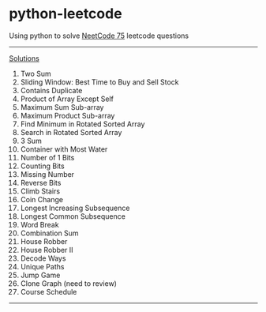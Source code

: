 # python-leetcode
Using python to solve [NeetCode 75](https://www.youtube.com/playlist?list=PLot-Xpze53ldVwtstag2TL4HQhAnC8ATf) leetcode questions

---
[Solutions](https://github.com/cd155/python-leetcode/blob/main/main/neetcode75.py)

1. Two Sum
2. Sliding Window: Best Time to Buy and Sell Stock
3. Contains Duplicate
4. Product of Array Except Self
5. Maximum Sum Sub-array
6. Maximum Product Sub-array
7. Find Minimum in Rotated Sorted Array
8. Search in Rotated Sorted Array
9. 3 Sum
10. Container with Most Water
11. Number of 1 Bits
12. Counting Bits
13. Missing Number
14. Reverse Bits
15. Climb Stairs
16. Coin Change
17. Longest Increasing Subsequence
18. Longest Common Subsequence
19. Word Break
20. Combination Sum
21. House Robber
22. House Robber II
23. Decode Ways
24. Unique Paths
25. Jump Game
26. Clone Graph (need to review)
27. Course Schedule

---
